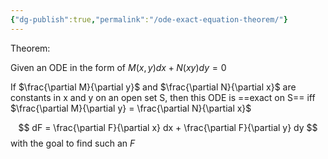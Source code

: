 ```yaml
---
{"dg-publish":true,"permalink":"/ode-exact-equation-theorem/"}
---
```


Theorem:

Given an ODE in the form of $M(x, y) dx + N(x y) dy = 0$

If $\frac{\partial M}{\partial y}$ and $\frac{\partial N}{\partial x}$ are constants in x and y on an open set S,
then this ODE is ==exact on S== iff $\frac{\partial M}{\partial y} = \frac{\partial N}{\partial x}$

$$
dF = \frac{\partial F}{\partial x} dx + \frac{\partial F}{\partial y} dy
$$
with the goal to find such an $F$
